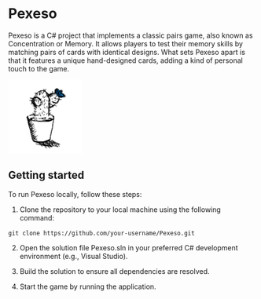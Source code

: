 # Pexeso
Pexeso is a C# project that implements a classic pairs game, also known as Concentration or Memory. It allows players to test their memory skills by matching pairs of cards with identical designs. What sets Pexeso apart is that it features a unique hand-designed cards, adding a kind of personal touch to the game.

<img src="./Pexeso/res/kaktus.png" alt="card design" width="150" height="150"/>

## Getting started
To run Pexeso locally, follow these steps:

1. Clone the repository to your local machine using the following command:
```shell
git clone https://github.com/your-username/Pexeso.git
```
2. Open the solution file Pexeso.sln in your preferred C# development environment (e.g., Visual Studio).

3. Build the solution to ensure all dependencies are resolved.

4. Start the game by running the application.